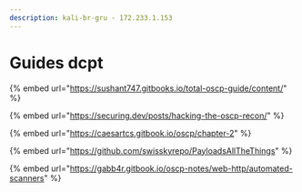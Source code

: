 ```yaml
---
description: kali-br-gru - 172.233.1.153
---
```


# Guides dcpt



{% embed url="https://sushant747.gitbooks.io/total-oscp-guide/content/" %}

{% embed url="https://securing.dev/posts/hacking-the-oscp-recon/" %}

{% embed url="https://caesartcs.gitbook.io/oscp/chapter-2" %}

{% embed url="https://github.com/swisskyrepo/PayloadsAllTheThings" %}

{% embed url="https://gabb4r.gitbook.io/oscp-notes/web-http/automated-scanners" %}
